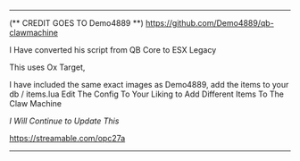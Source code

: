 ----


(** CREDIT GOES TO Demo4889 **)
https://github.com/Demo4889/qb-clawmachine

I Have converted his script from QB Core to ESX Legacy

This uses Ox Target,

I have included the same exact images as Demo4889, add the items to your db / items.lua
Edit The Config To Your Liking to Add Different Items To The Claw Machine

*I Will Continue to Update This*

https://streamable.com/opc27a

-----
